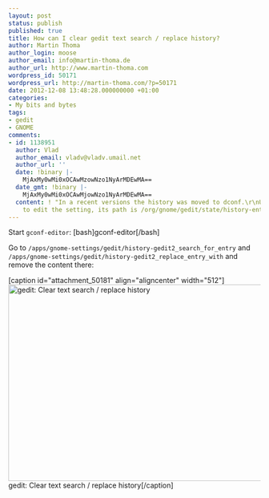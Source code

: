 ```yaml
---
layout: post
status: publish
published: true
title: How can I clear gedit text search / replace history?
author: Martin Thoma
author_login: moose
author_email: info@martin-thoma.de
author_url: http://www.martin-thoma.com
wordpress_id: 50171
wordpress_url: http://martin-thoma.com/?p=50171
date: 2012-12-08 13:48:28.000000000 +01:00
categories:
- My bits and bytes
tags:
- gedit
- GNOME
comments:
- id: 1138951
  author: Vlad
  author_email: vladv@vladv.umail.net
  author_url: ''
  date: !binary |-
    MjAxMy0wMi0xOCAwMzowNzo1NyArMDEwMA==
  date_gmt: !binary |-
    MjAxMy0wMi0xOCAwMjowNzo1NyArMDEwMA==
  content: ! "In a recent versions the history was moved to dconf.\r\nUse dconf-editor
    to edit the setting, its path is /org/gnome/gedit/state/history-entry."
---
```

Start <code>gconf-editor</code>:
[bash]gconf-editor[/bash]

Go to <code>/apps/gnome-settings/gedit/history-gedit2_search_for_entry</code> and <code>/apps/gnome-settings/gedit/history-gedit2_replace_entry_with</code> and remove the content there:

[caption id="attachment_50181" align="aligncenter" width="512"]<a href="http://martin-thoma.com/wp-content/uploads/2012/12/gedit-remove-text-search-history.png"><img src="http://martin-thoma.com/wp-content/uploads/2012/12/gedit-remove-text-search-history.png" alt="gedit: Clear text search / replace history" title="gedit: Clear text search / replace history" width="512" height="392" class="size-full wp-image-50181" /></a> gedit: Clear text search / replace history[/caption]
